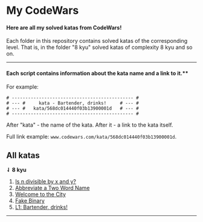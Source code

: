 # My CodeWars 

#### Here are all my solved katas from CodeWars!

Each folder in this repository contains solved katas of the corresponding level. That is, in the folder "8 kyu" solved katas of complexity 8 kyu and so on.

<hr>

#### Each script contains information about the kata name and a link to it.**
For example:

```
# --------------------------------------------- #
# --- #     kata - Bartender, drinks!     # --- #
# --- #   kata/568dc014440f03b13900001d   # --- #
# --------------------------------------------- #
```

After "kata" - the name of the kata. After it - a link to the kata itself.

Full link example: ```www.codewars.com/kata/568dc014440f03b13900001d```.

## All katas
**⇃ 8 kyu**

1. [Is n divisible by x and y?](https://www.codewars.com/kata/5545f109004975ea66000086)
2. [Abbreviate a Two Word Name](https://www.codewars.com/kata/57eadb7ecd143f4c9c0000a3)
3. [Welcome to the City](https://www.codewars.com/kata/5302d846be2a9189af0001e4)
4. [Fake Binary](https://www.codewars.com/kata/57eae65a4321032ce000002d)
5. [L1: Bartender, drinks!](https://www.codewars.com/kata/568dc014440f03b13900001d)

<hr>
